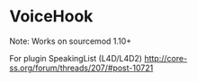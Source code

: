 # VoiceHook

Note: Works on sourcemod 1.10+

For plugin SpeakingList (L4D/L4D2) http://core-ss.org/forum/threads/207/#post-10721

